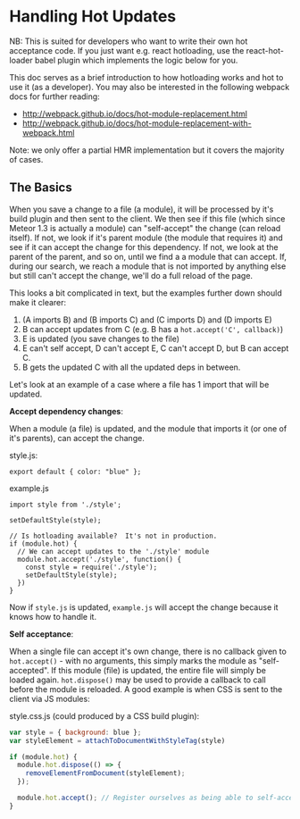 # Handling Hot Updates

NB: This is suited for developers who want to write their own hot acceptance code.  If you just want e.g. react hotloading, use the react-hot-loader babel plugin which implements the logic below for you.

This doc serves as a brief introduction to how hotloading works and hot to use it (as a developer).  You may also be interested in the following webpack docs for further reading:

* http://webpack.github.io/docs/hot-module-replacement.html
* http://webpack.github.io/docs/hot-module-replacement-with-webpack.html

Note: we only offer a partial HMR implementation but it covers the majority of cases.

## The Basics

When you save a change to a file (a module), it will be processed by it's build plugin and then sent to the client.  We then see if this file (which since Meteor 1.3 is actually a module) can "self-accept" the change (can reload itself).  If not, we look if it's parent module (the module that requires it) and see if it can accept the change for this dependency.  If not, we look at the parent of the parent, and so on, until we find a a module that can accept.  If, during our search, we reach a module that is not imported by anything else but still can't accept the change, we'll do a full reload of the page.

This looks a bit complicated in text, but the examples further down should make it clearer:

1. (A imports B) and (B imports C) and (C imports D) and (D imports E)
1. B can accept updates from C (e.g. B has a `hot.accept('C', callback)`)
1. E is updated (you save changes to the file)
1. E can't self accept, D can't accept E, C can't accept D, but B can accept C.
1. B gets the updated C with all the updated deps in between.

Let's look at an example of a case where a file has 1 import that will be updated.

**Accept dependency changes**:

When a module (a file) is updated, and the module that imports it (or one of it's parents), can accept the change.

style.js:

```
export default { color: "blue" };
```

example.js

```
import style from './style';

setDefaultStyle(style);

// Is hotloading available?  It's not in production.
if (module.hot) {
  // We can accept updates to the './style' module
  module.hot.accept('./style', function() {
    const style = require('./style');
    setDefaultStyle(style);
  })
}
```

Now if `style.js` is updated, `example.js` will accept the change because it knows how to handle it.

**Self acceptance**:

When a single file can accept it's own change, there is no callback given to `hot.accept()` - with no arguments, this simply marks the module as "self-accepted".  If this module (file) is updated, the entire file will simply be loaded again.  `hot.dispose()` may be used to provide a callback to call before the module is reloaded.  A good example is when CSS is sent to the client via JS modules:


style.css.js (could produced by a CSS build plugin):

```js
var style = { background: blue };
var styleElement = attachToDocumentWithStyleTag(style)

if (module.hot) {
  module.hot.dispose(() => {
    removeElementFromDocument(styleElement);
  });

  module.hot.accept(); // Register ourselves as being able to self-accept
}
```
